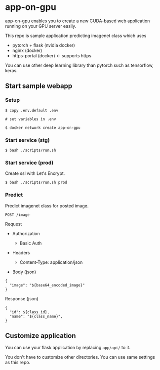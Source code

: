 # app-on-gpu
app-on-gpu enables you to create a new CUDA-based web application running on your GPU server easily.

This repo is sample application predicting imagenet class which uses 
- pytorch + flask (nvidia docker)
- nginx (docker)
- https-portal (docker) <- supports https

You can use other deep learning library than pytorch such as tensorflow, keras.


## Start sample webapp

### Setup
```
$ copy .env.default .env

# set variables in .env

$ docker network create app-on-gpu
```

### Start service (stg)
```
$ bash ./scripts/run.sh
```

### Start service (prod)

Create ssl with Let's Encrypt.

```
$ bash ./scripts/run.sh prod
```

### Predict

Predict imagenet class for posted image.

`POST /image`

Request

- Authorization
  - Basic Auth

- Headers
  - Content-Type: application/json

- Body (json)
```
{
  "image": "${base64_encoded_image}"
}
```

Response (json)
```
{
  "id": ${class_id},
  "name": "${class_name}",
}
```


## Customize application

You can use your flask application by replacing `app/api/` to it.

You don't have to customize other directories.
You can use same settings as this repo.
